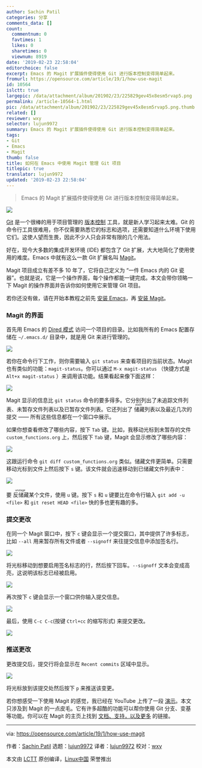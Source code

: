 ```yaml
---
author: Sachin Patil
categories: 分享
comments_data: []
count:
  commentnum: 0
  favtimes: 1
  likes: 0
  sharetimes: 0
  viewnum: 8919
date: '2019-02-23 22:58:04'
editorchoice: false
excerpt: Emacs 的 Magit 扩展插件使得使用 Git 进行版本控制变得简单起来。
fromurl: https://opensource.com/article/19/1/how-use-magit
id: 10564
islctt: true
largepic: /data/attachment/album/201902/23/225829gev45x8esm5rvap5.png
permalink: /article-10564-1.html
pic: /data/attachment/album/201902/23/225829gev45x8esm5rvap5.png.thumb.jpg
related: []
reviewer: wxy
selector: lujun9972
summary: Emacs 的 Magit 扩展插件使得使用 Git 进行版本控制变得简单起来。
tags:
- Git
- Emacs
- Magit
thumb: false
title: 如何在 Emacs 中使用 Magit 管理 Git 项目
titlepic: true
translator: lujun9972
updated: '2019-02-23 22:58:04'
---
```



> 
> Emacs 的 Magit 扩展插件使得使用 Git 进行版本控制变得简单起来。
> 
> 
> 


![](/data/attachment/album/201902/23/225829gev45x8esm5rvap5.png)


[Git](https://git-scm.com) 是一个很棒的用于项目管理的 [版本控制](https://git-scm.com/book/en/v2/Getting-Started-About-Version-Control) 工具，就是新人学习起来太难。Git 的命令行工具很难用，你不仅需要熟悉它的标志和选项，还需要知道什么环境下使用它们。这使人望而生畏，因此不少人只会非常有限的几个用法。


好在，现今大多数的集成开发环境 (IDE) 都包含了 Git 扩展，大大地简化了使用使用的难度。Emacs 中就有这么一款 Git 扩展名叫 [Magit](https://magit.vc)。


Magit 项目成立有差不多 10 年了，它将自己定义为 “一件 Emacs 内的 Git 瓷器”。也就是说，它是一个操作界面，每个操作都能一键完成。本文会带你领略一下 Magit 的操作界面并告诉你如何使用它来管理 Git 项目。


若你还没有做，请在开始本教程之前先 [安装 Emacs](https://www.gnu.org/software/emacs/download.html)，再 [安装 Magit](https://magit.vc/manual/magit/Installing-from-Melpa.html#Installing-from-Melpa)。


### Magit 的界面


首先用 Emacs 的 [Dired 模式](https://www.gnu.org/software/emacs/manual/html_node/emacs/Dired-Enter.html#Dired-Enter) 访问一个项目的目录。比如我所有的 Emacs 配置存储在 `~/.emacs.d/` 目录中，就是用 Git 来进行管理的。


![](/data/attachment/album/201902/23/225852ntahahrz8li1gwvc.png)


若你在命令行下工作，则你需要输入 `git status` 来查看项目的当前状态。Magit 也有类似的功能：`magit-status`。你可以通过 `M-x magit-status` （快捷方式是 `Alt+x magit-status` ）来调用该功能。结果看起来像下面这样：


![](/data/attachment/album/201902/23/225904o1eqhoz64rvehkyh.png)


Magit 显示的信息比 `git status` 命令的要多得多。它分别列出了未追踪文件列表、未暂存文件列表以及已暂存文件列表。它还列出了<ruby> 储藏 <rt>  stash </rt></ruby>列表以及最近几次的提交 —— 所有这些信息都在一个窗口中展示。


如果你想查看修改了哪些内容，按下 `Tab` 键。比如，我移动光标到未暂存的文件 `custom_functions.org` 上，然后按下 `Tab` 键，Magit 会显示修改了哪些内容：


![](/data/attachment/album/201902/23/225915p20r1n26xymhppc2.png)


这跟运行命令 `git diff custom_functions.org` 类似。储藏文件更简单。只需要移动光标到文件上然后按下 `s` 键。该文件就会迅速移动到已储藏文件列表中：


![](/data/attachment/album/201902/23/225927hlw0ir4elq3sql44.png)


要<ruby> 反储藏 <rt>  unstage </rt></ruby>某个文件，使用 `u` 键。按下 `s` 和 `u` 键要比在命令行输入 `git add -u <file>` 和 `git reset HEAD <file>` 快的多也更有趣的多。


### 提交更改


在同一个 Magit 窗口中，按下 `c` 键会显示一个提交窗口，其中提供了许多标志，比如 `--all` 用来暂存所有文件或者 `--signoff` 来往提交信息中添加签名行。


![](/data/attachment/album/201902/23/225937y62gu1tbobbz6y3y.png)


将光标移动到想要启用签名标志的行，然后按下回车。`--signoff` 文本会变成高亮，这说明该标志已经被启用。


![](/data/attachment/album/201902/23/225955cznnyy62yttyy6yo.png)


再次按下 `c` 键会显示一个窗口供你输入提交信息。


![](/data/attachment/album/201902/23/230005ys8viu8jjj008hoz.png)


最后，使用 `C-c C-c`(按键 `Ctrl+cc` 的缩写形式) 来提交更改。


![](/data/attachment/album/201902/23/230016d8rg8c3zme0dm8d8.png)


### 推送更改


更改提交后，提交行将会显示在 `Recent commits` 区域中显示。


![](/data/attachment/album/201902/23/230028opz99jqd6oxd9lt9.png)


将光标放到该提交处然后按下 `p` 来推送该变更。


若你想感受一下使用 Magit 的感觉，我已经在 YouTube 上传了一段 [演示](https://youtu.be/Vvw75Pqp7Mc)。本文只涉及到 Magit 的一点皮毛。它有许多超酷的功能可以帮你使用 Git 分支、变基等功能。你可以在 Magit 的主页上找到 [文档、支持，以及更多](https://magit.vc/) 的链接。




---


via: <https://opensource.com/article/19/1/how-use-magit>


作者：[Sachin Patil](https://opensource.com/users/psachin) 选题：[lujun9972](https://github.com/lujun9972) 译者：[lujun9972](https://github.com/lujun9972) 校对：[wxy](https://github.com/wxy)


本文由 [LCTT](https://github.com/LCTT/TranslateProject) 原创编译，[Linux中国](https://linux.cn/) 荣誉推出